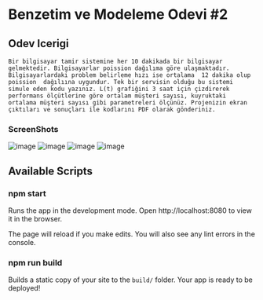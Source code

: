 # Benzetim ve Modeleme Odevi #2

## Odev Icerigi

`Bir bilgisayar tamir sistemine her 10 dakikada bir bilgisayar gelmektedir. Bilgisayarlar poission dağılıma göre ulaşmaktadır. Bilgisayarlardaki problem belirleme hızı ise ortalama  12 dakika olup poission  dağılıına uygundur. Tek bir servisin olduğu bu sistemi simule eden kodu yazınız. L(t) grafiğini 3 saat için çizdirerek performans ölçütlerine göre ortalam müşteri sayısı, kuyruktaki ortalama müşteri sayısı gibi parametreleri ölçünüz. Projenizin ekran çıktıları ve sonuçları ile kodlarını PDF olarak gönderiniz. `


### ScreenShots
![image](https://user-images.githubusercontent.com/57585087/169923470-c4722d15-3139-4ad6-a577-dd2f93864336.png)
![image](https://user-images.githubusercontent.com/57585087/169923573-4bb0ae9d-02a9-4443-94ca-97e27fa60427.png)
![image](https://user-images.githubusercontent.com/57585087/169923606-ae12c505-94e4-4be5-a091-18c580ffec6f.png)
![image](https://user-images.githubusercontent.com/57585087/169923621-48bbb124-29a0-46c5-b86c-463f18942bc4.png)



## Available Scripts

### npm start

Runs the app in the development mode.
Open http://localhost:8080 to view it in the browser.

The page will reload if you make edits.
You will also see any lint errors in the console.

### npm run build

Builds a static copy of your site to the `build/` folder.
Your app is ready to be deployed!